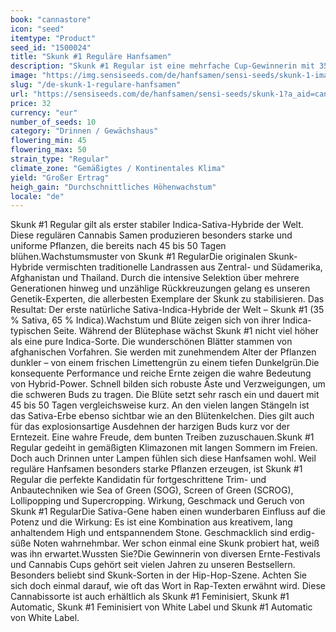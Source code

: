 ```yaml
---
book: "cannastore"
icon: "seed"
itemtype: "Product"
seed_id: "1500024"
title: "Skunk #1 Reguläre Hanfsamen"
description: "Skunk #1 Regular ist eine mehrfache Cup-Gewinnerin mit 35% Sativa- und 65% Indica-Genen. Die robusten und starken Pflanzen liefern stabile Klone."
image: "https://img.sensiseeds.com/de/hanfsamen/sensi-seeds/skunk-1-image.png"
slug: "/de-skunk-1-regulare-hanfsamen"
url: "https://sensiseeds.com/de/hanfsamen/sensi-seeds/skunk-1?a_aid=cannastore"
price: 32
currency: "eur"
number_of_seeds: 10
category: "Drinnen / Gewächshaus"
flowering_min: 45
flowering_max: 50
strain_type: "Regular"
climate_zone: "Gemäßigtes / Kontinentales Klima"
yield: "Großer Ertrag"
heigh_gain: "Durchschnittliches Höhenwachstum"
locale: "de"
---
```

Skunk #1 Regular gilt als erster stabiler Indica-Sativa-Hybride der Welt. Diese regulären Cannabis Samen produzieren besonders starke und uniforme Pflanzen, die bereits nach 45 bis 50 Tagen blühen.Wachstumsmuster von Skunk #1 RegularDie originalen Skunk-Hybride vermischten traditionelle Landrassen aus Zentral- und Südamerika, Afghanistan und Thailand. Durch die intensive Selektion über mehrere Generationen hinweg und unzählige Rückkreuzungen gelang es unseren Genetik-Experten, die allerbesten Exemplare der Skunk zu stabilisieren. Das Resultat: Der erste natürliche Sativa-Indica-Hybride der Welt – Skunk #1 (35 % Sativa, 65 % Indica).Wachstum und Blüte zeigen sich von ihrer Indica-typischen Seite. Während der Blütephase wächst Skunk #1 nicht viel höher als eine pure Indica-Sorte. Die wunderschönen Blätter stammen von afghanischen Vorfahren. Sie werden mit zunehmendem Alter der Pflanzen dunkler – von einem frischen Limettengrün zu einem tiefen Dunkelgrün.Die konsequente Performance und reiche Ernte zeigen die wahre Bedeutung von Hybrid-Power. Schnell bilden sich robuste Äste und Verzweigungen, um die schweren Buds zu tragen. Die Blüte setzt sehr rasch ein und dauert mit 45 bis 50 Tagen vergleichsweise kurz. An den vielen langen Stängeln ist das Sativa-Erbe ebenso sichtbar wie an den Blütenkelchen. Dies gilt auch für das explosionsartige Ausdehnen der harzigen Buds kurz vor der Erntezeit. Eine wahre Freude, dem bunten Treiben zuzuschauen.Skunk #1 Regular gedeiht in gemäßigten Klimazonen mit langen Sommern im Freien. Doch auch Drinnen unter Lampen fühlen sich diese Hanfsamen wohl. Weil reguläre Hanfsamen besonders starke Pflanzen erzeugen, ist Skunk #1 Regular die perfekte Kandidatin für fortgeschrittene Trim- und Anbautechniken wie Sea of Green (SOG), Screen of Green (SCROG), Lollipopping und Supercropping. Wirkung, Geschmack und Geruch von Skunk #1 RegularDie Sativa-Gene haben einen wunderbaren Einfluss auf die Potenz und die Wirkung: Es ist eine Kombination aus kreativem, lang anhaltendem High und entspannendem Stone. Geschmacklich sind erdig-süße Noten wahrnehmbar. Wer schon einmal eine Skunk probiert hat, weiß was ihn erwartet.Wussten Sie?Die Gewinnerin von diversen Ernte-Festivals und Cannabis Cups gehört seit vielen Jahren zu unseren Bestsellern. Besonders beliebt sind Skunk-Sorten in der Hip-Hop-Szene. Achten Sie sich doch einmal darauf, wie oft das Wort in Rap-Texten erwähnt wird. Diese Cannabissorte ist auch erhältlich als Skunk #1 Feminisiert, Skunk #1 Automatic, Skunk #1 Feminisiert von White Label und Skunk #1 Automatic von White Label.
